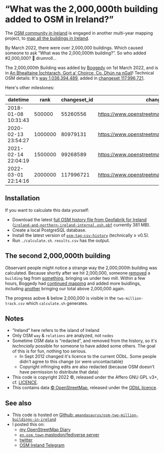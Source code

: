 # “What was the 2,000,000th building added to OSM in Ireland?”

The [OSM community in Ireland](https://www.openstreetmap.ie/) is engaged in another multi-year mapping project, to [map all the buildings in Ireland](https://tasks.openstreetmap.ie/).

By March 2022, there were over 2,000,000 buildings. Which caused someone to ask “What was the 2,000,000th building?”. So who added #2,000,000? 🥁 drumroll...

The 2,000,000th Building was added by [Boggedy](https://www.openstreetmap.org/user/Boggedy) on 1st March 2022, and is in [An Bhealtaine Íochtarach, Gort a' Choirce, Co. Dhún na nGall](https://www.openstreetmap.org/way/1036394489#map=14/55.1091/-8.1347)! Technical OSM details: It's [way 1,036,394,489](https://www.openstreetmap.org/way/1036394489), added in [changeset 117,996,721](https://www.openstreetmap.org/changeset/117996721).

Here's other milestones:

datetime             |  rank     |  changeset_id  |  changeset_url                                      |  osmtype  |  osmid       |  object_url
---------------------|-----------|----------------|-----------------------------------------------------|-----------|--------------|----------------------------------------------
2018-01-08 10:31:43  |  500000   |  55260556      |  https://www.openstreetmap.org/changeset/55260556   |  way      |  551628233   |  https://www.openstreetmap.org/way/551628233
2020-02-13 23:54:27  |  1000000  |  80979131      |  https://www.openstreetmap.org/changeset/80979131   |  way      |  772271829   |  https://www.openstreetmap.org/way/772271829
2021-02-14 22:04:19  |  1500000  |  99268589      |  https://www.openstreetmap.org/changeset/99268589   |  way      |  907155474   |  https://www.openstreetmap.org/way/907155474
2022-03-01 22:14:16  |  2000000  |  117996721     |  https://www.openstreetmap.org/changeset/117996721  |  way      |  1036394489  |  https://www.openstreetmap.org/way/1036394489


## Installation

If you want to calculate this data yourself:

* Download the latest [full OSM history file from Geofabrik for Ireland](https://osm-internal.download.geofabrik.de/europe/ireland-and-northern-ireland.html) ([`ireland-and-northern-ireland-internal.osh.pbf`](https://osm-internal.download.geofabrik.de/europe/ireland-and-northern-ireland-internal.osh.pbf) currently 381 MB).
* Create a local PostgreSQL database.
* Install the latest version of [`osm-tag-csv-history`](https://github.com/amandasaurus/osm-tag-csv-history) (technically ≥ v0.5).
* Run `./calculate.sh`. `results.csv` has the output.

## The second 2,000,000th building

Observant people might notice a strange way the 2,000,000th building was calculated. Because shortly after we hit 2,000,000, someone [removed](https://www.openstreetmap.org/changeset/117997219) a `building` tag from [something](https://www.openstreetmap.org/way/642701472), bringing us under two mill. Within a few hours, Boggedy had [continued mapping](https://www.openstreetmap.org/changeset/117997767) and added more buidlings, including [another](https://www.openstreetmap.org/way/1036402185) bringing our total above 2,000,000 again.

The progress aobve & below 2,000,000 is visible in the `two-million-track.csv` which `calculate.sh` generates.

## Notes

* “Ireland” here refers to the island of Ireland
* Only OSM `way` & `relations` are analyzed, not `nodes`
* Sometime OSM data is “redacted”, and removed from the history, so it's _techncially_ possible for someone to have added some others. The goal of this is for fun, nothing too serious.
	* In Sept 2012 changed it's licence to the current ODbL. Some people didn't agree to this change (or were uncontactable)
	* Copyright infringing edits are also redacted (because OSM doesn't have permission to distribute that data)
* This code is copyright 2022 ©, released under the Affero GNU GPL v3+, cf. [LICENCE](./LICENCE).
* This contains data [© OpenStreetMap](https://www.openstreetmap.org/copyright), released under the [ODbL licence](https://www.openstreetmap.org/copyright).

## See also

* This code is hosted on [Github: `amandasaurus/osm-two-million-buildings-in-ireland`](https://github.com/amandasaurus/osm-two-million-buildings-in-ireland)
* I posted this on:
  * [my OpenStreetMap Diary](https://www.openstreetmap.org/user/%E1%9A%9B%E1%9A%90%E1%9A%8B%E1%9A%90%E1%9A%85%E1%9A%87%E1%9A%90%E1%9A%9C%20%F0%9F%8F%B3%EF%B8%8F%E2%80%8D%F0%9F%8C%88/diary/398897)
  * [`en.osm.town` mastodon/fediverse server](https://en.osm.town/web/@amapanda/108038077128287734)
  * [twitter](https://twitter.com/lalonde/status/1508671383693373440)
  * [OSM Ireland Telegram](https://t.me/c/1423083417/12504)

